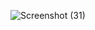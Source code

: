 ![Screenshot (31)](https://user-images.githubusercontent.com/83472455/144906442-261d82d1-b201-434f-a579-827207d9ff0d.png)
